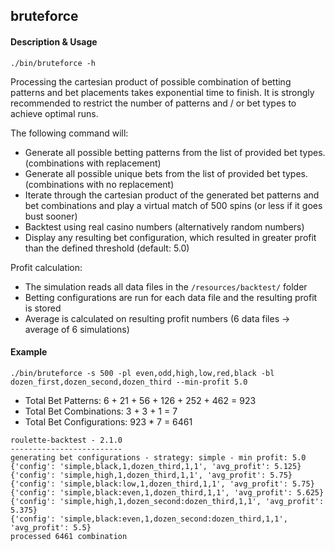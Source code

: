 bruteforce
----------

#### Description & Usage

`./bin/bruteforce -h`

Processing the cartesian product of possible combination of betting patterns and bet placements takes exponential time to finish.
It is strongly recommended to restrict the number of patterns and / or bet types to achieve optimal runs.

The following command will:

* Generate all possible betting patterns from the list of provided bet types. (combinations with replacement)
* Generate all possible unique bets from the list of provided bet types. (combinations with no replacement)
* Iterate through the cartesian product of the generated bet patterns and bet combinations and play a virtual match of 500 spins (or less if it goes bust sooner)
* Backtest using real casino numbers (alternatively random numbers)
* Display any resulting bet configuration, which resulted in greater profit than the defined threshold (default: 5.0)

Profit calculation:

* The simulation reads all data files in the `/resources/backtest/` folder
* Betting configurations are run for each data file and the resulting profit is stored
* Average is calculated on resulting profit numbers (6 data files -> average of 6 simulations)

#### Example

```
./bin/bruteforce -s 500 -pl even,odd,high,low,red,black -bl dozen_first,dozen_second,dozen_third --min-profit 5.0
```

* Total Bet Patterns: 6 + 21 + 56 + 126 + 252 + 462 = 923
* Total Bet Combinations: 3 + 3 + 1 = 7
* Total Bet Configurations: 923 * 7 = 6461

```
roulette-backtest - 2.1.0
-------------------------
generating bet configurations - strategy: simple - min profit: 5.0
{'config': 'simple,black,1,dozen_third,1,1', 'avg_profit': 5.125}
{'config': 'simple,high,1,dozen_third,1,1', 'avg_profit': 5.75}
{'config': 'simple,black:low,1,dozen_third,1,1', 'avg_profit': 5.75}
{'config': 'simple,black:even,1,dozen_third,1,1', 'avg_profit': 5.625}
{'config': 'simple,high,1,dozen_second:dozen_third,1,1', 'avg_profit': 5.375}
{'config': 'simple,black:even,1,dozen_second:dozen_third,1,1', 'avg_profit': 5.5}
processed 6461 combination
```